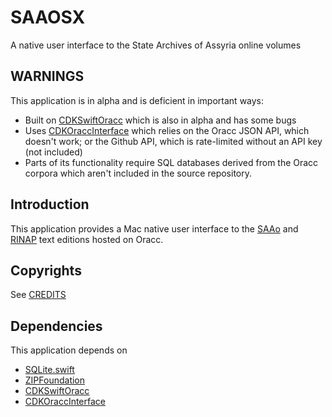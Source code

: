 # SAAOSX
A native user interface to the State Archives of Assyria online volumes

## WARNINGS
This application is in alpha and is deficient in important ways:
- Built on [CDKSwiftOracc](https://github.com/ckanchan/CDKSwiftOracc) which is also in alpha and has some bugs
- Uses [CDKOraccInterface](https://github.com/ckanchan/CDKOraccInterface) which relies on the Oracc JSON API, which doesn't work; or the Github API, which is rate-limited without an API key (not included)
- Parts of its functionality require SQL databases derived from the Oracc corpora which aren't included in the source repository.

## Introduction
This application provides a Mac native user interface to the [SAAo](http://oracc.org/saao/corpus) and [RINAP](http://oracc.org/rinap/corpus) text editions hosted on Oracc. 


## Copyrights
See [CREDITS](CREDITS)


## Dependencies
This application depends on 
 - [SQLite.swift](https://github.com/stephencelis/SQLite.swift)
 - [ZIPFoundation](https://github.com/weichsel/ZIPFoundation)
 - [CDKSwiftOracc](https://github.com/ckanchan/CDKSwiftOracc)
 - [CDKOraccInterface](https://github.com/ckanchan/CDKOraccInterface)
